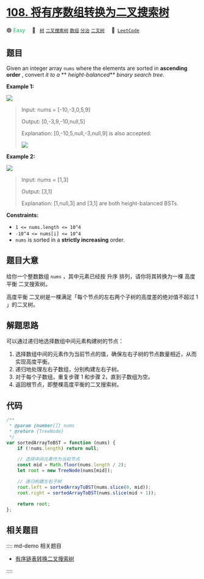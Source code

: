 # [108. 将有序数组转换为二叉搜索树](https://leetcode.com/problems/convert-sorted-array-to-binary-search-tree)

🟢 <font color=#15bd66>Easy</font>&emsp; 🔖&ensp; [`树`](/leetcode/outline/tag/tree.md) [`二叉搜索树`](/leetcode/outline/tag/binary-search-tree.md) [`数组`](/leetcode/outline/tag/array.md) [`分治`](/leetcode/outline/tag/divide-and-conquer.md) [`二叉树`](/leetcode/outline/tag/binary-tree.md)&emsp; 🔗&ensp;[`LeetCode`](https://leetcode.com/problems/convert-sorted-array-to-binary-search-tree/)

## 题目

Given an integer array `nums` where the elements are sorted in **ascending
order** , convert _it to a_ ** _height-balanced_** _binary search tree_.

**Example 1:**

![](https://assets.leetcode.com/uploads/2021/02/18/btree1.jpg)

> Input: nums = [-10,-3,0,5,9]
>
> Output: [0,-3,9,-10,null,5]
>
> Explanation: [0,-10,5,null,-3,null,9] is also accepted:
>
> ![](https://assets.leetcode.com/uploads/2021/02/18/btree2.jpg)

**Example 2:**

![](https://assets.leetcode.com/uploads/2021/02/18/btree.jpg)

> Input: nums = [1,3]
>
> Output: [3,1]
>
> Explanation: [1,null,3] and [3,1] are both height-balanced BSTs.

**Constraints:**

- `1 <= nums.length <= 10^4`
- `-10^4 <= nums[i] <= 10^4`
- `nums` is sorted in a **strictly increasing** order.

## 题目大意

给你一个整数数组 `nums` ，其中元素已经按 升序 排列，请你将其转换为一棵 高度平衡 二叉搜索树。

高度平衡 二叉树是一棵满足「每个节点的左右两个子树的高度差的绝对值不超过 1 」的二叉树。

## 解题思路

可以通过递归地选择数组中间元素构建树的节点：

1. 选择数组中间的元素作为当前节点的值，确保左右子树的节点数量相近，从而实现高度平衡。
2. 递归地处理左右子数组，分别构建左右子树。
3. 对于每个子数组，重复步骤 1 和步骤 2，直到子数组为空。
4. 返回根节点，即整棵高度平衡的二叉搜索树。

## 代码

```javascript
/**
 * @param {number[]} nums
 * @return {TreeNode}
 */
var sortedArrayToBST = function (nums) {
	if (!nums.length) return null;

	// 选择中间元素作为当前节点
	const mid = Math.floor(nums.length / 2);
	let root = new TreeNode(nums[mid]);

	// 递归构建左右子树
	root.left = sortedArrayToBST(nums.slice(0, mid));
	root.right = sortedArrayToBST(nums.slice(mid + 1));

	return root;
};
```

## 相关题目

:::: md-demo 相关题目
- [有序链表转换二叉搜索树](https://leetcode.com/problems/convert-sorted-list-to-binary-search-tree)

::::
